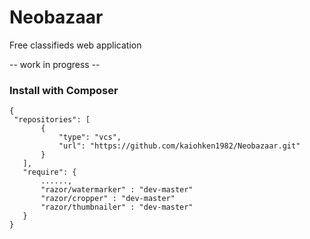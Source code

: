 Neobazaar
========================

Free classifieds web application

-- work in progress --


### Install with Composer
 ```
{
  "repositories": [
        {
            "type": "vcs",
            "url": "https://github.com/kaiohken1982/Neobazaar.git"
        }
    ],
    "require": {
        ......,
        "razor/watermarker" : "dev-master"
        "razor/cropper" : "dev-master"
        "razor/thumbnailer" : "dev-master"
    }
}
 ```